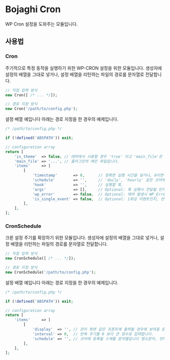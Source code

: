 # Bojaghi Cron

WP Cron 설정을 도와주는 모듈입니다.

## 사용법

### Cron

주기적으로 특정 동작을 실행하기 위한 WP-CRON 설정을 위한 모듈입니다.
생성자에 설정의 배열을 그대로 넣거나, 설정 배열을 리턴하는 파일의 경로를 문자열로 전달합니다.

```php
// 직접 입력 방식
new Cron([ /* ... */]);

// 경로 지정 방식
new Cron('/path/to/config.php');
```

설정 배열 예입니다 아래는 경로 지정을 한 경우의 예제입니다.
```php
/* /path/to/config.php */

if (!defined('ABSPATH')) exit;

// configuration array
return [
    'is_theme'  => false, // 테마에서 사용할 경우 'true' 이고 'main_file'은 무시합니다.
    'main_file' => '...', // 플러그인의 메인 파일입니다.
    'items'     => [
        [
            'timestamp'       => 0,      // 정확한 실행 시간을 넣거나, 0이면 활성화 시간으로 적당히 채워집니다.
            'schedule'        => '',     // 'daily', 'hourly' 같은 코어에 등록된 스케쥴 식별자.
            'hook'            => '',     // 실행할 훅.
            'args'            => [],     // Optional: 훅 실행시 전달될 인자.
            'wp_error'        => false,  // Optional: 에러 발생시 WP_Error 를 일으킬지 선택.
            'is_single_event' => false,  // Optional: 1회성 이벤트인지, 반복되는 이벤트인지 결정.
        ],
    ],
];
```

### CronSchedule

크론 설정 주기를 확장하기 위한 모듈입니다.
생성자에 설정의 배열을 그대로 넣거나, 설정 배열을 리턴하는 파일의 경로를 문자열로 전달합니다.

```php
// 직접 입력 방식
new CronSchedule([ /* ... */]);

// 경로 지정 방식
new CronSchedule('/path/to/config.php');
```

설정 배열 예입니다 아래는 경로 지정을 한 경우의 예제입니다.
```php
/* /path/to/config.php */

if (!defined('ABSPATH')) exit;

// configuration array
return [
    'items'     => [
        [
            'display'  => '', // 관리 화면 같은 프론트에 출력될 경우에 보여질 문자열입니다. 
            'interval' => 0,  // 반복 주기를 0 보다 큰 정수로 입력합니다.
            'schedule' => '', // 코어에 등록될 스케쥴 문자열입니다 영소문자, 언더바, 숫자만 쓰는 것을 추천합니다.``
        ],
    ],
];
```
